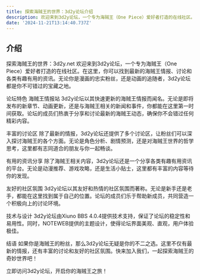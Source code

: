 ```yaml
---
title: 探索海贼王的世界：3d2y论坛介绍
description: 欢迎来到3d2y论坛，一个专为海贼王（One Piece）爱好者打造的在线社区。在这里，你可以找到最新的海贼王情报、讨论和各类有趣有用的资讯。无论你是漫画的忠实粉丝，还是动画的追随者，3d2y论坛都是你不可错过的宝藏之地。
date: '2024-11-21T13:14:40.737Z'
---
```

## 介绍

探索海贼王的世界：3d2y.net
欢迎来到3d2y论坛，一个专为海贼王（One Piece）爱好者打造的在线社区。在这里，你可以找到最新的海贼王情报、讨论和各类有趣有用的资讯。无论你是漫画的忠实粉丝，还是动画的追随者，3d2y论坛都是你不可错过的宝藏之地。

论坛特色
海贼王情报站
3d2y论坛以其快速更新的海贼王情报而闻名。无论是即将发布的新章节、动画更新，还是与海贼王相关的新闻和事件，你都能在这里第一时间获取。论坛的成员们热衷于分享和讨论最新的海贼王动态，确保你不会错过任何精彩内容。

丰富的讨论区
除了最新的情报，3d2y论坛还提供了多个讨论区，让粉丝们可以深入探讨海贼王的各个方面。无论是角色分析、剧情预测，还是对海贼王世界的哲学思考，这里都有志同道合的朋友与你一起畅谈。

有用的资讯分享
除了海贼王相关内容，3d2y论坛还是一个分享各类有趣有用资讯的平台。无论是动漫推荐、游戏攻略，还是生活小贴士，这里都有丰富的内容等待你的发现。

友好的社区氛围
3d2y论坛以其友好和热情的社区氛围而著称。无论是新手还是老手，都能在这里找到属于自己的位置。论坛的成员们乐于帮助新成员，共同营造一个积极向上的讨论环境。

技术与设计
3d2y论坛由Xiuno BBS 4.0.4提供技术支持，保证了论坛的稳定性和易用性。同时，NOTEWEB提供的主题设计，使得论坛界面美观、直观，用户体验极佳。

结语
如果你是海贼王的粉丝，那么3d2y论坛无疑是你的不二之选。这里不仅有最新的情报，还有丰富的讨论和友好的社区氛围。快来加入我们，一起探索海贼王的奇妙世界吧！

立即访问3d2y论坛，开启你的海贼王之旅！
